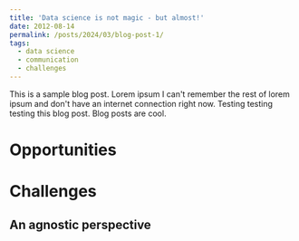 ```yaml
---
title: 'Data science is not magic - but almost!'
date: 2012-08-14
permalink: /posts/2024/03/blog-post-1/
tags:
  - data science
  - communication
  - challenges
---
```


This is a sample blog post. Lorem ipsum I can't remember the rest of lorem ipsum and don't have an internet connection right now. Testing testing testing this blog post. Blog posts are cool.

Opportunities
======

Challenges
======

An agnostic perspective
------

